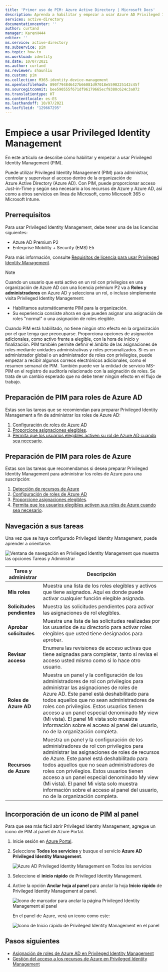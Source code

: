 ```yaml
---
title: 'Primer uso de PIM: Azure Active Directory | Microsoft Docs'
description: Aprenda a habilitar y empezar a usar Azure AD Privileged Identity Management (PIM) en Azure Portal.
services: active-directory
documentationcenter: ''
author: curtand
manager: KarenH444
editor: ''
ms.service: active-directory
ms.subservice: pim
ms.topic: how-to
ms.workload: identity
ms.date: 10/07/2021
ms.author: curtand
ms.reviewer: shaunliu
ms.custom: pim
ms.collection: M365-identity-device-management
ms.openlocfilehash: 890f794846427b66081d97018e5590225142c45f
ms.sourcegitcommit: bee590555f671df96179665ecf9380c624c3a072
ms.translationtype: HT
ms.contentlocale: es-ES
ms.lasthandoff: 10/07/2021
ms.locfileid: "129667295"
---
```

# <a name="start-using-privileged-identity-management"></a>Empiece a usar Privileged Identity Management

En este artículo se describe cómo habilitar y empezar a usar Privileged Identity Management (PIM).

Puede utilizar Privileged Identity Management (PIM) para administrar, controlar y supervisar el acceso dentro de la organización de Azure Active Directory (Azure AD). Con PIM, puede proporcionar acceso Just-in-Time y según sea necesario a los recursos de Azure y Azure AD, así como a otros servicios en línea de Microsoft, como Microsoft 365 o Microsoft Intune.

## <a name="prerequisites"></a>Prerrequisitos

Para usar Privileged Identity Management, debe tener una de las licencias siguientes:

- Azure AD Premium P2
- Enterprise Mobility + Security (EMS) E5

Para más información, consulte [Requisitos de licencia para usar Privileged Identity Management](subscription-requirements.md).

> [!Note]
> Cuando un usuario que está activo en un rol con privilegios en una organización de Azure AD con una licencia prémium P2 va a **Roles y administradores** en Azure AD y selecciona un rol, o incluso simplemente visita Privileged Identity Management:
>
> - Habilitamos automáticamente PIM para la organización.
> - Su experiencia consiste ahora en que pueden asignar una asignación de roles "normal" o una asignación de roles elegible.
>
> Cuando PIM está habilitado, no tiene ningún otro efecto en la organización por el que tenga que preocuparse. Proporciona opciones de asignación adicionales, como activo frente a elegible, con la hora de inicio y finalización. PIM también permite definir el ámbito de las asignaciones de roles mediante unidades administrativas y roles personalizados. Si es un administrador global o un administrador de roles con privilegios, puede empezar a recibir algunos correos electrónicos adicionales, como el resumen semanal de PIM. También puede ver la entidad de servicio MS-PIM en el registro de auditoría relacionado con la asignación de roles. Se trata de un cambio esperado que no debe tener ningún efecto en el flujo de trabajo.

## <a name="prepare-pim-for-azure-ad-roles"></a>Preparación de PIM para roles de Azure AD

Estas son las tareas que se recomiendan para preparar Privileged Identity Management a fin de administrar los roles de Azure AD:

1. [Configuración de roles de Azure AD](pim-how-to-change-default-settings.md)
1. [Proporcione asignaciones elegibles](pim-how-to-add-role-to-user.md).
1. [Permita que los usuarios elegibles activen su rol de Azure AD cuando sea necesario](pim-how-to-activate-role.md).

## <a name="prepare-pim-for-azure-roles"></a>Preparación de PIM para roles de Azure

Estas son las tareas que recomendamos si desea preparar Privileged Identity Management para administrar los roles de Azure para una suscripción:

1. [Detección de recursos de Azure](pim-resource-roles-discover-resources.md)
1. [Configuración de roles de Azure AD](pim-resource-roles-configure-role-settings.md)
1. [Proporcione asignaciones elegibles](pim-resource-roles-assign-roles.md).
1. [Permita que los usuarios elegibles activen sus roles de Azure cuando sea necesario](pim-resource-roles-activate-your-roles.md).

## <a name="navigate-to-your-tasks"></a>Navegación a sus tareas

Una vez que se haya configurado Privileged Identity Management, puede aprender a orientarse.

![Ventana de navegación en Privileged Identity Management que muestra las opciones Tareas y Administrar](./media/pim-getting-started/pim-quickstart-tasks.png)

| Tarea y administrar | Descripción |
| --- | --- |
| **Mis roles**  | Muestra una lista de los roles elegibles y activos que tiene asignados. Aquí es donde puede activar cualquier función elegible asignada. |
| **Solicitudes pendientes** | Muestra las solicitudes pendientes para activar las asignaciones de rol elegibles. |
| **Aprobar solicitudes** | Muestra una lista de las solicitudes realizadas por los usuarios de su directorio para activar roles elegibles que usted tiene designados para aprobar. |
| **Revisar acceso** | Enumera las revisiones de acceso activas que tiene asignadas para completar, tanto si revisa el acceso usted mismo como si lo hace otro usuario. |
| **Roles de Azure AD** | Muestra un panel y la configuración de los administradores de rol con privilegios para administrar las asignaciones de roles de Azure AD. Este panel está deshabilitado para todos aquellos que no sean administradores de roles con privilegios. Estos usuarios tienen acceso a un panel especial denominado My view (Mi vista). El panel Mi vista solo muestra información sobre el acceso al panel del usuario, no de la organización completa. |
| **Recursos de Azure** | Muestra un panel y la configuración de los administradores de rol con privilegios para administrar las asignaciones de roles de recursos de Azure. Este panel está deshabilitado para todos aquellos que no sean administradores de roles con privilegios. Estos usuarios tienen acceso a un panel especial denominado My view (Mi vista). El panel Mi vista solo muestra información sobre el acceso al panel del usuario, no de la organización completa. |

## <a name="add-a-pim-tile-to-the-dashboard"></a>Incorporación de un icono de PIM al panel

Para que sea más fácil abrir Privileged Identity Management, agregue un icono de PIM al panel de Azure Portal.

1. Inicie sesión en [Azure Portal](https://portal.azure.com/).

1. Seleccione **Todos los servicios** y busque el servicio **Azure AD Privileged Identity Management**.

    ![Azure AD Privileged Identity Management en Todos los servicios](./media/pim-getting-started/pim-all-services-find.png)

1. Seleccione el **inicio rápido** de Privileged Identity Management.

1. Active la opción **Anclar hoja al panel** para anclar la hoja **Inicio rápido** de Privileged Identity Management al panel.

    ![Icono de marcador para anclar la página Privileged Identity Management al panel](./media/pim-getting-started/pim-quickstart-pin-to-dashboard.png)

    En el panel de Azure, verá un icono como este:

    ![Icono de Inicio rápido de Privileged Identity Management en el panel](./media/pim-getting-started/pim-quickstart-dashboard-tile.png)

## <a name="next-steps"></a>Pasos siguientes

- [Asignación de roles de Azure AD en Privileged Identity Management](pim-how-to-add-role-to-user.md)
- [Gestión del acceso a los recursos de Azure en Privileged Identity Management](pim-resource-roles-discover-resources.md)
